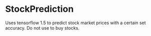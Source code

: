 # StockPrediction
Uses tensorflow 1.5 to predict stock market prices with a certain set accuracy. Do not use to buy stocks.
